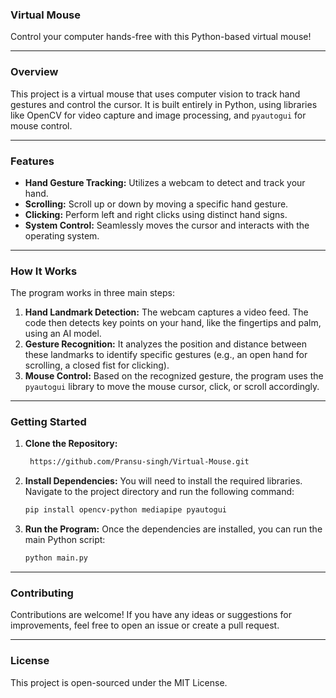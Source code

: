  
### Virtual Mouse

Control your computer hands-free with this Python-based virtual mouse\!

-----

### **Overview**

This project is a virtual mouse that uses computer vision to track hand gestures and control the cursor. It is built entirely in Python, using libraries like OpenCV for video capture and image processing, and `pyautogui` for mouse control.

-----

### **Features**

  * **Hand Gesture Tracking:** Utilizes a webcam to detect and track your hand.
  * **Scrolling:** Scroll up or down by moving a specific hand gesture.
  * **Clicking:** Perform left and right clicks using distinct hand signs.
  * **System Control:** Seamlessly moves the cursor and interacts with the operating system.

-----

### **How It Works**

The program works in three main steps:

1.  **Hand Landmark Detection:** The webcam captures a video feed. The code then detects key points on your hand, like the fingertips and palm, using an AI model.
2.  **Gesture Recognition:** It analyzes the position and distance between these landmarks to identify specific gestures (e.g., an open hand for scrolling, a closed fist for clicking).
3.  **Mouse Control:** Based on the recognized gesture, the program uses the `pyautogui` library to move the mouse cursor, click, or scroll accordingly.

-----

### **Getting Started**

1.  **Clone the Repository:**

    ```bash
     https://github.com/Pransu-singh/Virtual-Mouse.git
    ```

2.  **Install Dependencies:**
    You will need to install the required libraries. Navigate to the project directory and run the following command:

    ```bash
    pip install opencv-python mediapipe pyautogui
    ```

3.  **Run the Program:**
    Once the dependencies are installed, you can run the main Python script:

    ```bash
    python main.py
    ```

-----

### **Contributing**

Contributions are welcome\! If you have any ideas or suggestions for improvements, feel free to open an issue or create a pull request.

-----

### **License**

This project is open-sourced under the MIT License.
